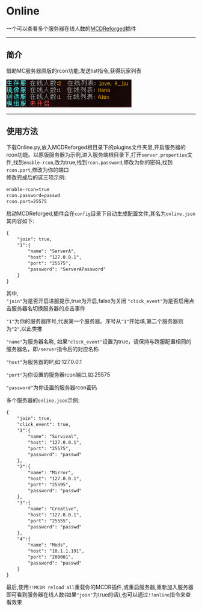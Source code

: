 # Online
一个可以查看多个服务器在线人数的[MCDReforged](https://github.com/Fallen-Breath/MCDReforged)插件

***
## 简介
借助MC服务器原版的rcon功能,发送list指令,获得玩家列表

![image](https://github.com/A-JiuA/Online/blob/master/pictures/1.png)

***
## 使用方法
下载Online.py,放入MCDReforged根目录下的plugins文件夹里,开启服务器的rcon功能。以原版服务器为示例,进入服务端根目录下,打开`server.properties`文件,找到`enable-rcon`,改为true,找到`rcon.password`,修改为你的密码,找到`rcon.port`,修改为你的端口  
修改完成后的这三项示例:
```
enable-rcon=true
rcon.password=passwd
rcon.port=25575
```
启动MCDReforged,插件会在`config`目录下自动生成配置文件,其名为`online.json`其内容如下:
```
{
    "join": true,
    "1":{
        "name": "ServerA",
        "host": "127.0.0.1",
        "port": "25575",
        "password": "ServerAPassword"
    }
}
```
其中,  
 `"join"`为是否开启进服提示,true为开启,false为关闭
 `"click_event"`为是否启用点击服务器名切换服务器的点击事件

 `"1"`为你的服务器序号,代表第一个服务器。序号从`"1"`开始填,第二个服务器则为`"2"`,以此类推

   `"name"`为服务器名称, 如果`"click_event"`设置为true，请保持与跨服配置相同的服务器名，即`/server`指令后的对应名称

   `"host"`为服务器的IP,如:127.0.0.1

   `"port"`为你设置的服务器rcon端口,如:25575

   `"password"`为你设置的服务器rcon密码

多个服务器的`online.json`示例:
```
{
    "join": true,
    "click_event": true,
    "1":{
        "name": "Survival",
        "host": "127.0.0.1",
        "port": "25575",
        "password": "passwd"
    },
    "2":{
        "name": "Mirror",
        "host": "127.0.0.1",
        "port": "25595",
        "password": "passwd"
    },
    "3":{
        "name": "Creative",
        "host": "127.0.0.1",
        "port": "25555",
        "password": "passwd"
    },
    "4":{
        "name": "Mods",
        "host": "10.1.1.191",
        "port": "200001",
        "password": "passwd"
    }
}
```
最后,使用`!!MCDR reload all`重载你的MCDR插件,或重启服务器,重新加入服务器即可看到服务器在线人数(如果`"join"`为true的话),也可以通过`!!online`指令来查看效果

